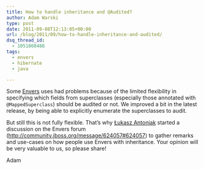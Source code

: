 ```yaml
---
title: How to handle inheritance and @Audited?
author: Adam Warski
type: post
date: 2011-09-08T12:13:05+00:00
url: /blog/2011/09/how-to-handle-inheritance-and-audited/
dsq_thread_id:
  - 1051860488
tags:
  - envers
  - hibernate
  - java

---
```

Some [Envers][1] uses had problems because of the limited flexibility in specifying which fields from superclasses (especially those annotated with `@MappedSuperclass`) should be audited or not. We improved a bit in the latest release, by being able to explicitly enumerate the superclasses to audit.

But still this is not fully flexible. That&#8217;s why [Łukasz Antoniak][2] started a discussion on the Envers forum (<http://community.jboss.org/message/624057#624057>) to gather remarks and use-cases on how people use Envers with inheritance. Your opinion will be very valuable to us, so please share!

Adam

 [1]: http://jboss.org/envers
 [2]: http://lukaszantoniak.wordpress.com/
